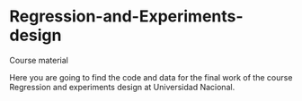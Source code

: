 # Regression-and-Experiments-design
Course material

Here you are going to find the code and data for the final work of the course Regression and experiments design at Universidad Nacional. 


